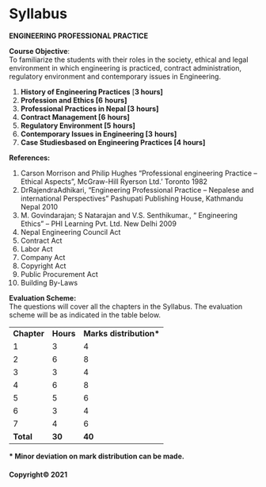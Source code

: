 # Syllabus

**ENGINEERING PROFESSIONAL PRACTICE**

**Course Objective**:  
To familiarize the students with their roles in the society, ethical and legal environment in which engineering is practiced, contract administration, regulatory environment and contemporary issues in Engineering.
1. **History of Engineering Practices** [**3 hours\]**
2. **Profession and Ethics \[6** **hours\]**
3. **Professional Practices in Nepal \[3** **hours\]**
4. **Contract Management \[6** **hours\]**
5. **Regulatory Environment \[5** **hours\]**
6. **Contemporary Issues in Engineering \[3** **hours\]**
7. **Case Studiesbased on Engineering Practices \[4** **hours\]**

**References:**

1. Carson Morrison and Philip Hughes “Professional engineering Practice – Ethical Aspects”, McGraw-Hill Ryerson Ltd.&rsquo; Toronto 1982
2. DrRajendraAdhikari, “Engineering Professional Practice – Nepalese and international Perspectives” Pashupati Publishing House, Kathmandu Nepal 2010
3. M. Govindarajan; S Natarajan and V.S. Senthikumar., “ Engineering Ethics” – PHI Learning Pvt. Ltd. New Delhi 2009
4. Nepal Engineering Council Act
5. Contract Act
6. Labor Act
7. Company Act
8. Copyright Act
9. Public Procurement Act
10. Building By-Laws

**Evaluation Scheme:**  
The questions will cover all the chapters in the Syllabus. The evaluation scheme will be as indicated in the table below.

||||
|---|---|---|
|**Chapter**|**Hours**|**Marks distribution\***|
|1|3|4|
|2|6|8|
|3|3|4|
|4|6|8|
|5|5|6|
|6|3|4|
|7|4|6|
|**Total**|**30**|**40**|
**\* Minor deviation on mark distribution can be made.**

#### Copyright&copy; 2021